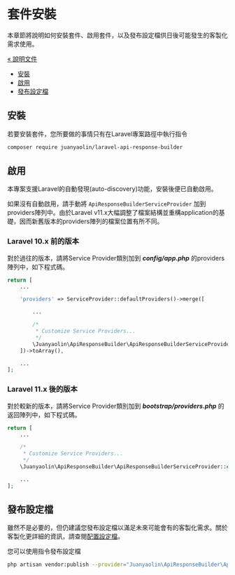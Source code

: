 # 套件安裝

本章節將說明如何安裝套件、啟用套件，以及發布設定檔供日後可能發生的客製化需求使用。

[&laquo; 說明文件](./documents.md)

* [安裝](#安裝)
* [啟用](#啟用)
* [發布設定檔](#發布設定檔)

## 安裝

若要安裝套件，您所要做的事情只有在Laravel專案路徑中執行指令

```bash
composer require juanyaolin/laravel-api-response-builder
```

## 啟用

本專案支援Laravel的自動發現(auto-discovery)功能，安裝後便已自動啟用。

如果沒有自動啟用，請手動將 `ApiResponseBuilderServiceProvider` 加到providers陣列中。由於Laravel v11.x大幅調整了檔案結構並重構application的基礎，因而新舊版本的providers陣列的檔案位置有所不同。

### Laravel 10.x 前的版本

對於過往的版本，請將Service Provider類別加到 ***config/app.php*** 的providers陣列中，如下程式碼。

```php
return [
    ...

    'providers' => ServiceProvider::defaultProviders()->merge([

        ...

        /*
         * Customize Service Providers...
         */
        \Juanyaolin\ApiResponseBuilder\ApiResponseBuilderServiceProvider::class
    ])->toArray(),

    ...
];
```

### Laravel 11.x 後的版本

對於較新的版本，請將Service Provider類別加到 ***bootstrap/providers.php*** 的返回陣列中，如下程式碼。

```php
return [
    ...

    /*
     * Customize Service Providers...
     */
    \Juanyaolin\ApiResponseBuilder\ApiResponseBuilderServiceProvider::class,

    ...
];
```

## 發布設定檔

雖然不是必要的，但仍建議您發布設定檔以滿足未來可能會有的客製化需求。關於客製化更詳細的資訊，請查閱[配置設定檔](./configuration.md)。

您可以使用指令發布設定檔

```bash
php artisan vendor:publish --provider="Juanyaolin\ApiResponseBuilder\ApiResponseBuilderServiceProvider"
```
